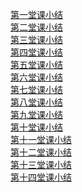 [第一堂课小结](https://github.com/saturn-lab/BDMI-2020S/blob/master/Study-Memo/7-Day1.md)<br>
[第二堂课小结](https://github.com/saturn-lab/BDMI-2020S/blob/master/Study-Memo/7-Day2.md)<br>
[第三堂课小结](https://github.com/saturn-lab/BDMI-2020S/blob/master/Study-Memo/7-Day3.md)<br>
[第四堂课小结](https://github.com/saturn-lab/BDMI-2020S/blob/master/Study-Memo/7-Day4.md)<br>
[第五堂课小结](https://github.com/saturn-lab/BDMI-2020S/blob/master/Study-Memo/7-Day5.md)<br>
[第六堂课小结](https://github.com/saturn-lab/BDMI-2020S/blob/master/Study-Memo/7-Day6.md)<br>
[第七堂课小结](https://github.com/saturn-lab/BDMI-2020S/blob/master/Study-Memo/7-Day7.md)<br>
[第八堂课小结](https://github.com/saturn-lab/BDMI-2020S/blob/master/Study-Memo/7-Day8.md)<br>
[第九堂课小结](https://github.com/saturn-lab/BDMI-2020S/blob/master/Study-Memo/7-Day9.md)<br>
[第十堂课小结](https://github.com/saturn-lab/BDMI-2020S/blob/master/Study-Memo/7-Day10.md)<br>
[第十一堂课小结](https://github.com/saturn-lab/BDMI-2020S/blob/master/Study-Memo/7-Day11.md)<br>
[第十二堂课小结](https://github.com/saturn-lab/BDMI-2020S/blob/master/Study-Memo/7-Day12.md)<br>
[第十三堂课小结](https://github.com/saturn-lab/BDMI-2020S/blob/master/Study-Memo/7-Day13.md)<br>
[第十四堂课小结](https://github.com/saturn-lab/BDMI-2020S/blob/master/Study-Memo/7-Day14.md)<br>
